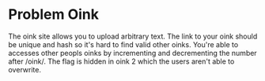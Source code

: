 # Problem Oink

The oink site allows you to upload arbitrary text. The link to your oink should be unique and hash so it's hard to find valid other oinks. You're able to accesses other peopls oinks by incrementing and decrementing the number after /oink/. The flag is hidden in oink 2 which the users aren't able to overwrite.